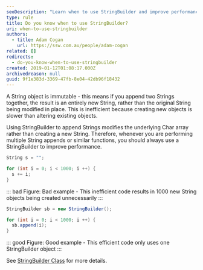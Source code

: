```yaml
---
seoDescription: "Learn when to use StringBuilder and improve performance by minimizing String object creation and modification."
type: rule
title: Do you know when to use StringBuilder?
uri: when-to-use-stringbuilder
authors: 
  - title: Adam Cogan
    url: https://ssw.com.au/people/adam-cogan
related: []
redirects:
  - do-you-know-when-to-use-stringbuilder
created: 2019-01-12T01:08:17.000Z
archivedreason: null
guid: 9f1e383d-3369-47fb-8e04-42db96f18432
---
```


A String object is immutable - this means if you append two Strings together, the result is an entirely new String, rather than the original String being modified in place. This is inefficient because creating new objects is slower than altering existing objects.

Using StringBuilder to append Strings modifies the underlying Char array rather than creating a new String. Therefore, whenever you are performing multiple String appends or similar functions, you should always use a StringBuilder to improve performance.

<!--endintro-->

```cs
String s = "";

for (int i = 0; i < 1000; i ++) {
  s += i;
}
```
::: bad
Figure: Bad example - This inefficient code results in 1000 new String objects being created unnecessarily
:::

```cs
StringBuilder sb = new StringBuilder();

for (int i = 0; i < 1000; i ++) {
  sb.append(i);
}
```
::: good
Figure: Good example - This efficient code only uses one StringBuilder object
:::

See [StringBuilder Class](https://learn.microsoft.com/en-us/dotnet/api/system.text.stringbuilder?view=net-7.0) for more details.
